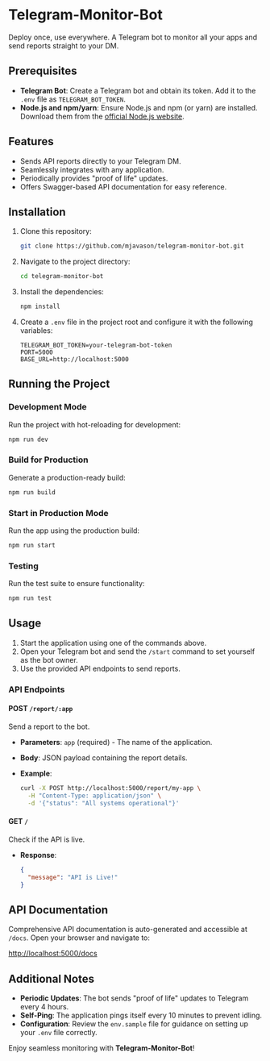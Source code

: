 # Telegram-Monitor-Bot

Deploy once, use everywhere. A Telegram bot to monitor all your apps and send reports straight to your DM.

## Prerequisites

- **Telegram Bot**: Create a Telegram bot and obtain its token. Add it to the `.env` file as `TELEGRAM_BOT_TOKEN`.
- **Node.js and npm/yarn**: Ensure Node.js and npm (or yarn) are installed. Download them from the [official Node.js website](https://nodejs.org).

## Features

- Sends API reports directly to your Telegram DM.
- Seamlessly integrates with any application.
- Periodically provides "proof of life" updates.
- Offers Swagger-based API documentation for easy reference.

## Installation

1. Clone this repository:

   ```bash
   git clone https://github.com/mjavason/telegram-monitor-bot.git
   ```

2. Navigate to the project directory:

   ```bash
   cd telegram-monitor-bot
   ```

3. Install the dependencies:

   ```bash
   npm install
   ```

4. Create a `.env` file in the project root and configure it with the following variables:

   ```env
   TELEGRAM_BOT_TOKEN=your-telegram-bot-token
   PORT=5000
   BASE_URL=http://localhost:5000
   ```

## Running the Project

### Development Mode

Run the project with hot-reloading for development:

```bash
npm run dev
```

### Build for Production

Generate a production-ready build:

```bash
npm run build
```

### Start in Production Mode

Run the app using the production build:

```bash
npm run start
```

### Testing

Run the test suite to ensure functionality:

```bash
npm run test
```

## Usage

1. Start the application using one of the commands above.
2. Open your Telegram bot and send the `/start` command to set yourself as the bot owner.
3. Use the provided API endpoints to send reports.

### API Endpoints

#### POST `/report/:app`

Send a report to the bot.

- **Parameters**: `app` (required) - The name of the application.
- **Body**: JSON payload containing the report details.
- **Example**:

   ```bash
   curl -X POST http://localhost:5000/report/my-app \
     -H "Content-Type: application/json" \
     -d '{"status": "All systems operational"}'
   ```

#### GET `/`

Check if the API is live.

- **Response**:

   ```json
   {
     "message": "API is Live!"
   }
   ```

## API Documentation

Comprehensive API documentation is auto-generated and accessible at `/docs`. Open your browser and navigate to:

[http://localhost:5000/docs](http://localhost:5000/docs)

## Additional Notes

- **Periodic Updates**: The bot sends "proof of life" updates to Telegram every 4 hours.
- **Self-Ping**: The application pings itself every 10 minutes to prevent idling.
- **Configuration**: Review the `env.sample` file for guidance on setting up your `.env` file correctly.

Enjoy seamless monitoring with **Telegram-Monitor-Bot**!